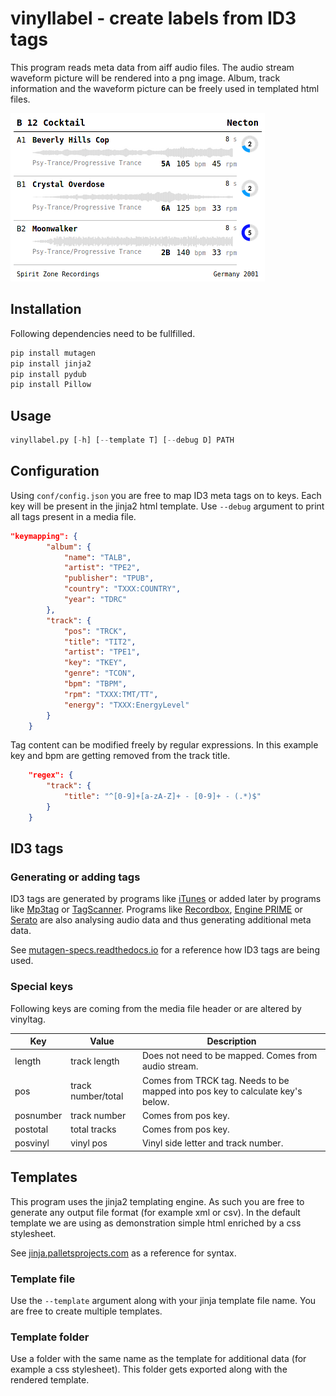 # vinyllabel - create labels from ID3 tags

This program reads meta data from aiff audio files. The audio stream waveform picture will be rendered into a png image. Album, track information and the waveform picture can be freely used in templated html files.

![example](test/demo/example.png)

## Installation

Following dependencies need to be fullfilled.

```python
pip install mutagen
pip install jinja2
pip install pydub
pip install Pillow
```

## Usage

```python
vinyllabel.py [-h] [--template T] [--debug D] PATH
```

## Configuration

Using `conf/config.json` you are free to map ID3 meta tags on to keys. Each key will be present in the jinja2 html template. Use `--debug` argument to print all tags present in a media file.

```json
"keymapping": {
        "album": {
            "name": "TALB",
            "artist": "TPE2",
            "publisher": "TPUB",
            "country": "TXXX:COUNTRY",
            "year": "TDRC"
        },
        "track": {
            "pos": "TRCK",
            "title": "TIT2",
            "artist": "TPE1",
            "key": "TKEY",
            "genre": "TCON",
            "bpm": "TBPM",
            "rpm": "TXXX:TMT/TT",
            "energy": "TXXX:EnergyLevel"
        }
    }
```
Tag content can be modified freely by regular expressions. In this example key and bpm are getting removed from the track title.

```json
    "regex": {
        "track": {
            "title": "^[0-9]+[a-zA-Z]+ - [0-9]+ - (.*)$"
        }
    }
```

## ID3 tags

### Generating or adding tags

ID3 tags are generated by programs like [iTunes][1] or added later by programs like [Mp3tag][2] or [TagScanner][3]. Programs like [Recordbox][4], [Engine PRIME][5] or [Serato][6] are also analysing audio data and thus generating additional meta data.

See [mutagen-specs.readthedocs.io](https://mutagen-specs.readthedocs.io/en/latest/id3/id3v2.2.html) for a reference how ID3 tags are being used. 

[1]: https://www.apple.com/itunes
[2]: http://www.mp3tag.de
[3]: https://www.xdlab.ru/en/
[4]: https://rekordbox.com/de/
[5]: https://www.denondj.com/downloads
[6]: https://serato.com/dj

### Special keys

Following keys are coming from the media file header or are altered by vinyltag.

| Key    | Value        | Description                    |
| ------ | ------------ | ------------------------------ |
| length | track length | Does not need to be mapped. Comes from audio stream. |
| pos    | track number/total | Comes from TRCK tag. Needs to be mapped into pos key to calculate key's below. |
| posnumber | track number | Comes from pos key. |
| postotal | total tracks | Comes from pos key. |
| posvinyl | vinyl pos | Vinyl side letter and track number. |

## Templates

This program uses the jinja2 templating engine. As such you are free to generate any output file format (for example xml or csv). In the default template we are using as demonstration simple html enriched by a css stylesheet.

See [jinja.palletsprojects.com](https://jinja.palletsprojects.com/en/3.0.x/) as a reference for syntax.

### Template file

Use the `--template` argument along with your jinja template file name. You are free to create multiple templates.

### Template folder

Use a folder with the same name as the template for additional data (for example a css stylesheet). This folder gets exported along with the rendered template.
